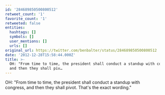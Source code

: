 ```yaml
---
id: '284689850500800512'
retweet_count: '1'
favorite_count: '1'
retweeted: false
entities:
  hashtags: []
  symbols: []
  user_mentions: []
  urls: []
original_url: https://twitter.com/benbalter/status/284689850500800512
date: '2012-12-28T15:58:44.000Z'
title: >-
  OH: "From time to time, the president shall conduct a standup with congress,
  and then they shall piv…
---
```


OH: "From time to time, the president shall conduct a standup with congress, and then they shall pivot. That's the exact wording."
